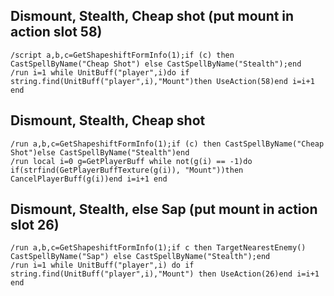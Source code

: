 ## Dismount, Stealth, Cheap shot (put mount in action slot 58)
```
/script a,b,c=GetShapeshiftFormInfo(1);if (c) then CastSpellByName("Cheap Shot") else CastSpellByName("Stealth");end
/run i=1 while UnitBuff("player",i)do if string.find(UnitBuff("player",i),"Mount")then UseAction(58)end i=i+1 end
```
 

## Dismount, Stealth, Cheap shot
```
/run a,b,c=GetShapeshiftFormInfo(1);if (c) then CastSpellByName("Cheap Shot")else CastSpellByName("Stealth")end
/run local i=0 g=GetPlayerBuff while not(g(i) == -1)do if(strfind(GetPlayerBuffTexture(g(i)), "Mount"))then CancelPlayerBuff(g(i))end i=i+1 end
```


## Dismount, Stealth, else Sap (put mount in action slot 26)
```
/run a,b,c=GetShapeshiftFormInfo(1);if c then TargetNearestEnemy() CastSpellByName("Sap") else CastSpellByName("Stealth");end
/run i=1 while UnitBuff("player",i) do if string.find(UnitBuff("player",i),"Mount") then UseAction(26)end i=i+1 end
```